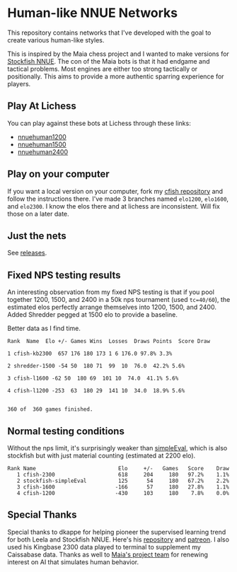 # Human-like NNUE Networks

This repository contains networks that I've developed with the goal to create various human-like styles. 

This is inspired by the Maia chess project and I wanted to make versions for [Stockfish NNUE](https://github.com/CSSLab/maia-chess). The con of the Maia bots is that it had endgame and tactical problems. Most engines are either too strong tactically or positionally. This aims to provide a more authentic sparring experience for players.

## Play At Lichess

You can play against these bots at Lichess through these links:
* [nnuehuman1200](https://lichess.org/@/nnuehuman1200)
* [nnuehuman1500](https://lichess.org/@/nnuehuman1500)
* [nnuehuman2400](https://lichess.org/@/nnuehuman2400)

## Play on your computer

If you want a local version on your computer, fork my [cfish repository](https://github.com/kennyfrc/Cfish) and follow the instructions there. I've made 3 branches named `elo1200`, `elo1600`, and `elo2300`. I know the elos there and at lichess are inconsistent. Will fix those on a later date.

## Just the nets

See [releases](https://github.com/kennyfrc/nnue-networks/releases).


## Fixed NPS testing results

An interesting observation from my fixed NPS testing is that if you pool together 1200, 1500, and 2400 in a 50k nps tournament (used `tc=40/60`), the estimated elos perfectly arrange themselves into 1200, 1500, and 2400. Added Shredder pegged at 1500 elo to provide a baseline.

Better data as I find time.

```
Rank  Name  Elo +/- Games Wins  Losses  Draws Points  Score Draw

1 cfish-kb2300  657 176 180 173 1 6 176.0 97.8% 3.3%

2 shredder-1500 -54 50  180 71  99  10  76.0  42.2% 5.6%

3 cfish-l1600 -62 50  180 69  101 10  74.0  41.1% 5.6%

4 cfish-l1200 -253  63  180 29  141 10  34.0  18.9% 5.6%


360 of  360 games finished.
```

## Normal testing conditions

Without the nps limit, it's surprisingly weaker than [simpleEval](https://lichess.org/@/simpleEval), which is also stockfish but with just material counting (estimated at 2200 elo).

```
Rank Name                          Elo     +/-   Games   Score    Draw
   1 cfish-2300                    618     204     180   97.2%    1.1%
   2 stockfish-simpleEval          125      54     180   67.2%    2.2%
   3 cfish-1600                   -166      57     180   27.8%    1.1%
   4 cfish-1200                   -430     103     180    7.8%    0.0%
```

## Special Thanks

Special thanks to dkappe for helping pioneer the supervised learning trend for both Leela and Stockfish NNUE. Here's his [repository](https://github.com/dkappe/leela-chess-weights/wiki/) and [patreon](https://www.patreon.com/badgyal/posts). I also used his Kingbase 2300 data played to terminal to supplement my Caissabase data. Thanks as well to [Maia's project team](https://github.com/CSSLab/maia-chess) for renewing interest on AI that simulates human behavior.